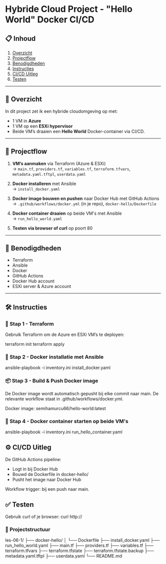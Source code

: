 # Hybride Cloud Project - "Hello World" Docker CI/CD

## 📋 Inhoud
1. [Overzicht](#overzicht)
2. [Projectflow](#projectflow)
3. [Benodigdheden](#benodigdheden)
4. [Instructies](#instructies)
5. [CI/CD Uitleg](#cicd-uitleg)
6. [Testen](#testen)

---

## 📌 Overzicht
In dit project zet ik een hybride cloudomgeving op met:
- 1 VM in **Azure**
- 1 VM op een **ESXi hypervisor**
- Beide VM’s draaien een **Hello World** Docker-container via CI/CD.

---

## 🔁 Projectflow

1. **VM’s aanmaken** via Terraform (Azure & ESXi)  
   → `main.tf`, `providers.tf`, `variables.tf`, `terraform.tfvars`, `metadata.yaml.tftpl`, `userdata.yaml`

2. **Docker installeren** met Ansible  
   → `install_docker.yaml`

3. **Docker image bouwen en pushen** naar Docker Hub met GitHub Actions  
   → `.github/workflows/docker.yml` (in je repo), `docker-hello/Dockerfile`

4. **Docker container draaien** op beide VM's met Ansible  
   → `run_hello_world.yaml`

5. **Testen via browser of curl** op poort 80


---

## 🧰 Benodigdheden

- Terraform
- Ansible
- Docker
- GitHub Actions
- Docker Hub account
- ESXi server & Azure account

---

## 🛠️ Instructies

### 🔨 Stap 1 - Terraform
Gebruik Terraform om de Azure en ESXi VM’s te deployen:

terraform init
terraform apply

### 🐧 Stap 2 - Docker installatie met Ansible
ansible-playbook -i inventory.ini install_docker.yaml

### 📦 Stap 3 - Build & Push Docker image
De Docker image wordt automatisch gepusht bij elke commit naar main. De relevante workflow staat in .github/workflows/docker.yml.

Docker image: semihamurcu66/hello-world:latest

### 🚀 Stap 4 - Docker container starten op beide VM's
ansible-playbook -i inventory.ini run_hello_container.yaml

## ⚙️ CI/CD Uitleg
De GitHub Actions pipeline:

* Logt in bij Docker Hub
* Bouwd de Dockerfile in docker-hello/
* Pusht het image naar Docker Hub

Workflow trigger: bij een push naar main.

## ✅ Testen
Gebruik curl of je browser:
curl http://<VM-IP>



### 📁 Projectstructuur

les-06-1/
├── docker-hello/
│   └── Dockerfile
├── install_docker.yaml
├── run_hello_world.yaml
├── main.tf
├── providers.tf
├── variables.tf
├── terraform.tfvars
├── terraform.tfstate
├── terraform.tfstate.backup
├── metadata.yaml.tftpl
├── userdata.yaml
└── README.md
